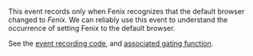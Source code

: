 This event records only when Fenix recognizes that the default browser changed to _Fenix_. We can reliably use this event to understand the occurrence of setting Fenix to the default browser.

See the [event recording code](https://github.com/mozilla-mobile/fenix/blob/6913cd59c9429df6a44cfcc544c9b511c026a134/app/src/main/java/org/mozilla/fenix/HomeActivity.kt#L369), and [associated gating function](https://github.com/mozilla-mobile/fenix/blob/dda6719c32dd8ecdeb7d8516716711dd0018f25a/app/src/main/java/org/mozilla/fenix/utils/Settings.kt#L551).

